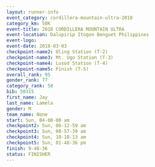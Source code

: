 ```yaml
---
layout: runner-info 
event_category: cordillera-mountain-ultra-2018 
category_km: 50K 
event-title: 2018 CORDILLERA MOUNTAIN ULTRA 
event-location: Dalupirip Itogon Benguet Philippines 
event-logo: 
event-date: 2018-03-03 
checkpoint-name2: Oling Station (T-2) 
checkpoint-name3: Mt. Ugo Station (T-3) 
checkpoint-name4: Lusod Station (T-4) 
checkpoint-name5: Finish (T-5) 
overall_rank: 95
gender_rank: 77
category_rank: 58
bib: 50315
first_name: Jay
last_name: Lamela
gender: M
team_name: None
start: Sun, 04-00-00 am
checkpoint2: Sun, 06-12-59 am
checkpoint3: Sun, 08-57-39 am
checkpoint4: Sun, 10-18-13 am
checkpoint5: Sun, 01-48-36 pm
finish: 9-48-36
status: FINISHER
---
```

